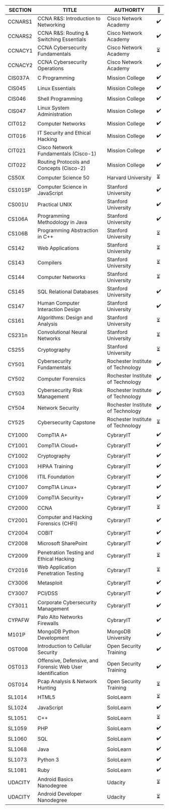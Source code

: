|  SECTION  | TITLE  | AUTHORITY  | 📑 |
|---|---|---|---|
|  CCNARS1 | CCNA R&S: Introduction to Networking | Cisco Network Academy | ✔️ |
|  CCNARS2 | CCNA R&S: Routing & Switching Essentials | Cisco Network Academy | ✔️ |
|  CCNACY1 | CCNA Cybersecurity Fundamentals | Cisco Network Academy | ⏳ |
|  CCNACY2 | CCNA Cybersecurity Operations | Cisco Network Academy | ✔️ |
|  CIS037A | C Programming  | Mission College | ✔️ |
|  CIS045 | Linux Essentials  | Mission College | ✔️ |
|  CIS046 | Shell Programming  | Mission College | ✔️ |
|  CIS047 | Linux System Administration  | Mission College | ✔️ |
|  CIT012 | Computer Networks  | Mission College | ✔️ |
|  CIT016 | IT Security and Ethical Hacking  | Mission College | ✔️ |
|  CIT021 | Cisco Network Fundamentals (Cisco-1)  | Mission College | ✔️ |
|  CIT022 | Routing Protocols and Concepts (Cisco-2)  | Mission College | ✔️ |
|  CS50X | Computer Science 50  | Harvard University | ⏳ |
|  CS101SP | Computer Science in JavaScript  | Stanford University | ✔️ |
|  CS001U | Practical UNIX  | Stanford University | ✔️ |
|  CS106A | Programming Methodology in Java  | Stanford University | ✔️ |
|  CS106B | Programming Abstraction in C++  | Stanford University | ⏳ |
|  CS142 | Web Applications  | Stanford University | ⏳ |
|  CS143 | Compilers  | Stanford University | ⏳ |
|  CS144 | Computer Networks  | Stanford University | ⏳ |
|  CS145 | SQL Relational Databases  | Stanford University | ✔️ |
|  CS147 | Human Computer Interaction Design  | Stanford University | ✔️ |
|  CS161 | Algorithms: Design and Analysis | Stanford University | ⏳ |
|  CS231n | Convolutional Neural Networks | Stanford University | ⏳ |
|  CS255 | Cryptography | Stanford University | ⏳ |
|  CY501 | Cybersecurity Fundamentals | Rochester Institute of Technology | ✔️ |
|  CY502 | Computer Forensics | Rochester Institute of Technology | ✔️ |
|  CY503 | Cybersecurity Risk Management | Rochester Institute of Technology | ✔️ |
|  CY504 | Network Security | Rochester Institute of Technology | ✔️ |
|  CY525 | Cybersecurity Capstone | Rochester Institute of Technology | ⏳ |
|  CY1000 | CompTIA A+  | CybraryIT | ✔️ |
|  CY1001 | CompTIA Cloud+  | CybraryIT | ✔️ |
|  CY1002 | Cryptography  | CybraryIT | ✔️ |
|  CY1003  | HIPAA Training  | CybraryIT | ✔️ |
|  CY1006 | ITIL Foundation  | CybraryIT | ✔️ |
|  CY1007  | CompTIA Linux+  | CybraryIT | ✔️ |
|  CY1009  | CompTIA Security+  | CybraryIT | ✔️ |
|  CY2000  | CCNA  | CybraryIT | ⏳ |
|  CY2001  | Computer and Hacking Forensics (CHFI)  | CybraryIT  | ✔️ |
|  CY2004  | COBIT  | CybraryIT  | ✔️ |
|  CY2008  | Microsoft SharePoint  | CybraryIT | ✔️ |
|  CY2009  | Penetration Testing and Ethical Hacking  | CybraryIT | ⏳ |
|  CY2016  | Web Application Penetration Testing  | CybraryIT | ⏳ |
|  CY3006 | Metasploit | CybraryIT  | ✔️ |
|  CY3007 | PCI/DSS | CybraryIT  | ✔️ |
|  CY3011 | Corporate Cybersecurity Management | CybraryIT  | ✔️ |
|  CYPAFW | Palo Alto Networks Firewalls | CybraryIT  | ✔️ |
|  M101P | MongoDB Python Development  | MongoDB University | ✔️ |
|  OST008 | Introduction to Cellular Security  | Open Security Training | ✔️ |
|  OST013 | Offensive, Defensive, and Forensic Web User Identification  | Open Security Training | ✔️ |
|  OST014 | Pcap Analysis & Network Hunting  | Open Security Training | ⏳ |
|  SL1014 | HTML5 | SoloLearn  | ⏳ |
|  SL1024 | JavaScript | SoloLearn  | ✔️ |
|  SL1051 | C++ | SoloLearn  | ⏳ |
|  SL1059 | PHP | SoloLearn  | ✔️ |
|  SL1060 | SQL | SoloLearn  | ✔️ |
|  SL1068 | Java | SoloLearn  | ✔️ |
|  SL1073 | Python 3 | SoloLearn  | ✔️ |
|  SL1081 | Ruby | SoloLearn  | ✔️ |
|  UDACITY | Android Basics Nanodegree | Udacity  | ⏳ |
|  UDACITY | Android Developer Nanodegree | Udacity  | ⏳ |
